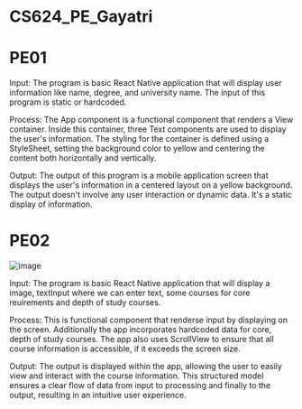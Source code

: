 # CS624_PE_Gayatri

# PE01

Input: The program is basic React Native application that will display user information like name, degree, and university name. The input of this program is static or hardcoded. 

Process: The App component is a functional component that renders a View container. Inside this container, three Text components are used to display the user's information. The styling for the container is defined using a StyleSheet, setting the background color to yellow and centering the content both horizontally and vertically.

Output: The output of this program is a mobile application screen that displays the user's information in a centered layout on a yellow background. The output doesn't involve any user interaction or dynamic data. It's a static display of information.

# PE02
![image](https://github.com/gayatrisoni/CS624_PE_Gayatri/assets/54921052/a9afd524-46dd-40c3-b89a-93048023a985)

Input: The program is basic React Native application that will display a image, textInput where we can enter text, some courses for core reuirements and depth of study courses.

Process: This is functional component that renderse input by displaying on the screen. Additionally the app incorporates hardcoded data for core, depth of study courses. The app also uses ScrollView to ensure that all course information is accessible, if it exceeds the screen size.

Output: The output is displayed within the app, allowing the user to easily view and interact with the course information. This structured model ensures a clear flow of data from input to processing and finally to the output, resulting in an intuitive user experience.


